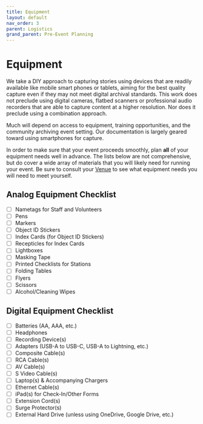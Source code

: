 ```yaml
---
title: Equipment
layout: default
nav_order: 3
parent: Logistics
grand_parent: Pre-Event Planning
---
```


# Equipment

We take a DIY approach to capturing stories using devices that are readily available like mobile smart phones or tablets, aiming for the best quality capture even if they may not meet digital archival standards. This work does not preclude using digital cameras, flatbed scanners or professional audio recorders that are able to capture content at a higher resolution. Nor does it preclude using a combination approach. 

Much will depend on access to equipment, training opportunities, and the community archiving event setting. Our documentation is largely geared toward using smartphones for capture.

In order to make sure that your event proceeds smoothly, plan **all** of your equipment needs well in advance. The lists below are not comprehensive, but do cover a wide array of materials that you will likely need for running your event. Be sure to consult your [Venue]({{site.url}}{{site.baseurl}}/docs/preEvent/assessment/venue/venue.html) to see what equipment needs you will need to meet yourself. 


## Analog Equipment Checklist 

- [ ] Nametags for Staff and Volunteers
- [ ] Pens
- [ ] Markers 
- [ ] Object ID Stickers 
- [ ] Index Cards (for Object ID Stickers)
- [ ] Recepticles for Index Cards 
- [ ] Lightboxes
- [ ] Masking Tape
- [ ] Printed Checklists for Stations
- [ ] Folding Tables 
- [ ] Flyers 
- [ ] Scissors 
- [ ] Alcohol/Cleaning Wipes 

## Digital Equipment Checklist 

- [ ] Batteries (AA, AAA, etc.)
- [ ] Headphones 
- [ ] Recording Device(s)
- [ ] Adapters (USB-A to USB-C, USB-A to Lightning, etc.)
- [ ] Composite Cable(s)
- [ ] RCA Cable(s)
- [ ] AV Cable(s)
- [ ] S Video Cable(s)
- [ ] Laptop(s) & Accompanying Chargers 
- [ ] Ethernet Cable(s)
- [ ] iPad(s) for Check-In/Other Forms
- [ ] Extension Cord(s)
- [ ] Surge Protector(s)
- [ ] External Hard Drive (unless using OneDrive, Google Drive, etc.)
